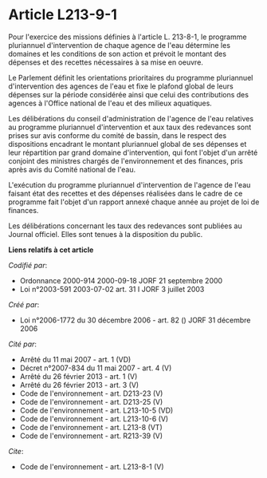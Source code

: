# Article L213-9-1

Pour l'exercice des missions définies à l'article L. 213-8-1, le programme pluriannuel d'intervention de chaque agence de
l'eau détermine les domaines et les conditions de son action et prévoit le montant des dépenses et des recettes nécessaires à
sa mise en oeuvre. 

Le Parlement définit les orientations prioritaires du programme pluriannuel d'intervention des agences de l'eau et fixe le
plafond global de leurs dépenses sur la période considérée ainsi que celui des contributions des agences à l'Office national
de l'eau et des milieux aquatiques. 

Les délibérations du conseil d'administration de l'agence de l'eau relatives au programme pluriannuel d'intervention et aux
taux des redevances sont prises sur avis conforme du comité de bassin, dans le respect des dispositions encadrant le montant
pluriannuel global de ses dépenses et leur répartition par grand domaine d'intervention, qui font l'objet d'un arrêté
conjoint des ministres chargés de l'environnement et des finances, pris après avis du Comité national de l'eau. 

L'exécution du programme pluriannuel d'intervention de l'agence de l'eau faisant état des recettes et des dépenses réalisées
dans le cadre de ce programme fait l'objet d'un rapport annexé chaque année au projet de loi de finances. 

Les délibérations concernant les taux des redevances sont publiées au Journal officiel. Elles sont tenues à la disposition du
public.

**Liens relatifs à cet article**

_Codifié par_:

  - Ordonnance 2000-914 2000-09-18 JORF 21 septembre 2000
  - Loi n°2003-591 2003-07-02 art. 31 I JORF 3 juillet 2003

_Créé par_:

  - Loi n°2006-1772 du 30 décembre 2006 - art. 82 () JORF 31 décembre 2006

_Cité par_:

  - Arrêté du 11 mai 2007 - art. 1 (VD)
  - Décret n°2007-834 du 11 mai 2007 - art. 4 (V)
  - Arrêté du 26 février 2013 - art. 1 (V)
  - Arrêté du 26 février 2013 - art. 3 (V)
  - Code de l'environnement - art. D213-23 (V)
  - Code de l'environnement - art. D213-25 (V)
  - Code de l'environnement - art. L213-10-5 (VD)
  - Code de l'environnement - art. L213-10-6 (V)
  - Code de l'environnement - art. L213-8 (VT)
  - Code de l'environnement - art. R213-39 (V)

_Cite_:

  - Code de l'environnement - art. L213-8-1 (V)
